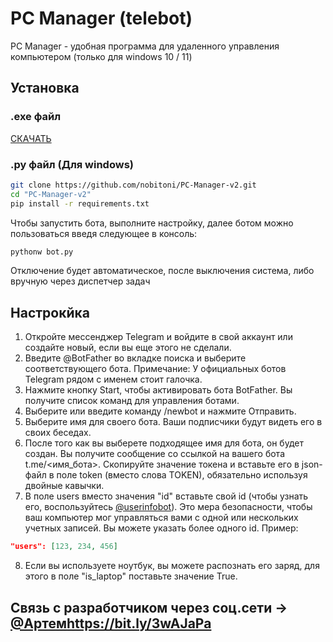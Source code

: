 # PC Manager (telebot)


PC Manager - удобная программа для удаленного управления компьютером (только для windows 10 / 11)


## Установка

### .exe файл
[СКАЧАТЬ](https://github.com/nobitoni/PC-Manager-v2/releases/download/untagged-7918e16fa1970536f135/pcm-v2.rar)

### .py файл (Для windows)
```bash
git clone https://github.com/nobitoni/PC-Manager-v2.git
cd "PC-Manager-v2"
pip install -r requirements.txt
```
Чтобы запустить бота, выполните настройку, далее ботом можно пользоваться введя следующее в консоль:
```bash
pythonw bot.py
```
Отключение будет автоматическое, после выключения система, либо вручную через диспетчер задач

## Настрокйка

1. Откройте мессенджер Telegram и войдите в свой аккаунт или создайте новый, если вы еще этого не сделали.
2. Введите @BotFather во вкладке поиска и выберите соответствующего бота.
Примечание: У официальных ботов Telegram рядом с именем стоит галочка.
3. Нажмите кнопку Start, чтобы активировать бота BotFather. Вы получите список команд для управления ботами.
4. Выберите или введите команду /newbot и нажмите Отправить.
5. Выберите имя для своего бота. Ваши подписчики будут видеть его в своих беседах.
6. После того как вы выберете подходящее имя для бота, он будет создан. Вы получите сообщение со ссылкой на вашего бота t.me/<имя_бота>. Скопируйте значение токена и вставьте его в json-файл в поле token (вместо слова TOKEN), обязательно используя двойные кавычки.
7. В поле users вместо значения "id" вставьте свой id (чтобы узнать его, воспользуйтесь [@userinfobot](https://t.me/userinfobot)). Это мера безопасности, чтобы ваш компьютер мог управляться вами с одной или нескольких учетных записей. Вы можете указать более одного id.
Пример:
```json
"users": [123, 234, 456]
```
8. Если вы используете ноутбук, вы можете распознать его заряд, для этого в поле "is_laptop" поставьте значение True.

## Связь с разработчиком через соц.сети -> [@Артем](https://bit.ly/3wAJaPa)https://bit.ly/3wAJaPa
